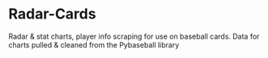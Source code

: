 # Radar-Cards
Radar &amp; stat charts, player info scraping for use on baseball cards. Data for charts pulled &amp; cleaned from the Pybaseball library
